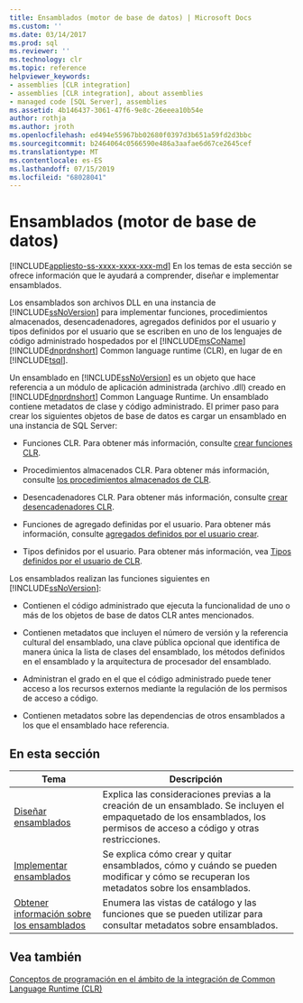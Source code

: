 ```yaml
---
title: Ensamblados (motor de base de datos) | Microsoft Docs
ms.custom: ''
ms.date: 03/14/2017
ms.prod: sql
ms.reviewer: ''
ms.technology: clr
ms.topic: reference
helpviewer_keywords:
- assemblies [CLR integration]
- assemblies [CLR integration], about assemblies
- managed code [SQL Server], assemblies
ms.assetid: 4b146437-3061-47f6-9e8c-26eeea10b54e
author: rothja
ms.author: jroth
ms.openlocfilehash: ed494e55967bb02680f0397d3b651a59fd2d3bbc
ms.sourcegitcommit: b2464064c0566590e486a3aafae6d67ce2645cef
ms.translationtype: MT
ms.contentlocale: es-ES
ms.lasthandoff: 07/15/2019
ms.locfileid: "68028041"
---
```

# <a name="assemblies-database-engine"></a>Ensamblados (motor de base de datos)
[!INCLUDE[appliesto-ss-xxxx-xxxx-xxx-md](../../includes/appliesto-ss-xxxx-xxxx-xxx-md.md)]
  En los temas de esta sección se ofrece información que le ayudará a comprender, diseñar e implementar ensamblados.  
  
 Los ensamblados son archivos DLL en una instancia de [!INCLUDE[ssNoVersion](../../includes/ssnoversion-md.md)] para implementar funciones, procedimientos almacenados, desencadenadores, agregados definidos por el usuario y tipos definidos por el usuario que se escriben en uno de los lenguajes de código administrado hospedados por el [!INCLUDE[msCoName](../../includes/msconame-md.md)] [!INCLUDE[dnprdnshort](../../includes/dnprdnshort-md.md)] Common language runtime (CLR), en lugar de en [!INCLUDE[tsql](../../includes/tsql-md.md)].  
  
 Un ensamblado en [!INCLUDE[ssNoVersion](../../includes/ssnoversion-md.md)] es un objeto que hace referencia a un módulo de aplicación administrada (archivo .dll) creado en [!INCLUDE[dnprdnshort](../../includes/dnprdnshort-md.md)] Common Language Runtime. Un ensamblado contiene metadatos de clase y código administrado. El primer paso para crear los siguientes objetos de base de datos es cargar un ensamblado en una instancia de SQL Server:  
  
-   Funciones CLR. Para obtener más información, consulte [crear funciones CLR](../../relational-databases/user-defined-functions/create-clr-functions.md).  
  
-   Procedimientos almacenados CLR. Para obtener más información, consulte [los procedimientos almacenados de CLR](https://msdn.microsoft.com/library/bbdd51b2-a9b4-4916-ba6f-7957ac6c3f33).  
  
-   Desencadenadores CLR. Para obtener más información, consulte [crear desencadenadores CLR](../../relational-databases/triggers/create-clr-triggers.md).  
  
-   Funciones de agregado definidas por el usuario. Para obtener más información, consulte [agregados definidos por el usuario crear](../../relational-databases/user-defined-functions/create-user-defined-aggregates.md).  
  
-   Tipos definidos por el usuario. Para obtener más información, vea [Tipos definidos por el usuario de CLR](../../relational-databases/native-client/features/using-user-defined-types.md).  
  
 Los ensamblados realizan las funciones siguientes en [!INCLUDE[ssNoVersion](../../includes/ssnoversion-md.md)]:  
  
-   Contienen el código administrado que ejecuta la funcionalidad de uno o más de los objetos de base de datos CLR antes mencionados.  
  
-   Contienen metadatos que incluyen el número de versión y la referencia cultural del ensamblado, una clave pública opcional que identifica de manera única la lista de clases del ensamblado, los métodos definidos en el ensamblado y la arquitectura de procesador del ensamblado.  
  
-   Administran el grado en el que el código administrado puede tener acceso a los recursos externos mediante la regulación de los permisos de acceso a código.  
  
-   Contienen metadatos sobre las dependencias de otros ensamblados a los que el ensamblado hace referencia.  
  
## <a name="in-this-section"></a>En esta sección  
  
|Tema|Descripción|  
|-----------|-----------------|  
|[Diseñar ensamblados](../../relational-databases/clr-integration/assemblies-designing.md)|Explica las consideraciones previas a la creación de un ensamblado. Se incluyen el empaquetado de los ensamblados, los permisos de acceso a código y otras restricciones.|  
|[Implementar ensamblados](../../relational-databases/clr-integration/assemblies-implementing.md)|Se explica cómo crear y quitar ensamblados, cómo y cuándo se pueden modificar y cómo se recuperan los metadatos sobre los ensamblados.|  
|[Obtener información sobre los ensamblados](../../relational-databases/clr-integration/assemblies-getting-information.md)|Enumera las vistas de catálogo y las funciones que se pueden utilizar para consultar metadatos sobre ensamblados.|  
  
## <a name="see-also"></a>Vea también  
 [Conceptos de programación en el ámbito de la integración de Common Language Runtime &#40;CLR&#41;](../../relational-databases/clr-integration/common-language-runtime-clr-integration-programming-concepts.md)  
  
  
